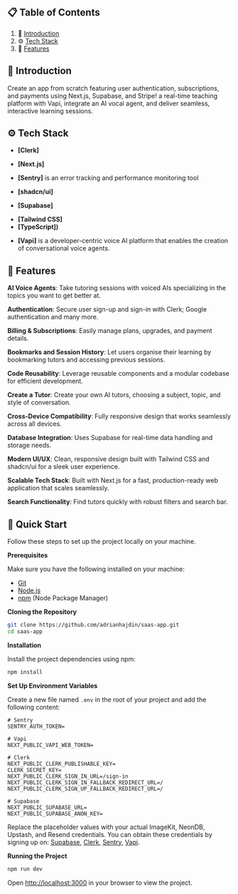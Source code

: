 

## 📋 <a name="table">Table of Contents</a>

1. 🤖 [Introduction](#introduction)
2. ⚙️ [Tech Stack](#tech-stack)
3. 🔋 [Features](#features)




## <a name="introduction">🤖 Introduction</a>

Create an  app from scratch featuring user authentication, subscriptions, and payments using Next.js, Supabase, and Stripe! a real-time teaching platform with Vapi, integrate an AI vocal agent, and deliver seamless, interactive learning sessions.




## <a name="tech-stack">⚙️ Tech Stack</a>

- **[Clerk]** 

* **[Next.js]**

* **[Sentry]** is an error tracking and performance monitoring tool 

* **[shadcn/ui]**

- **[Supabase]** 
* **[Tailwind CSS]**
* **[TypeScript])** 

- **[Vapi]** is a developer-centric voice AI platform that enables the creation of conversational voice agents.



## <a name="features">🔋 Features</a>

 **AI Voice Agents**: Take tutoring sessions with voiced AIs specializing in the topics you want to get better at.

 **Authentication**: Secure user sign-up and sign-in with Clerk; Google authentication and many more.

 **Billing & Subscriptions**: Easily manage plans, upgrades, and payment details.

 **Bookmarks and Session History**: Let users organise their learning by bookmarking tutors and accessing previous sessions.

 **Code Reusability**: Leverage reusable components and a modular codebase for efficient development.

 **Create a Tutor**: Create your own AI tutors, choosing a subject, topic, and style of conversation.

 **Cross-Device Compatibility**: Fully responsive design that works seamlessly across all devices.

**Database Integration**: Uses Supabase for real-time data handling and storage needs.

 **Modern UI/UX**: Clean, responsive design built with Tailwind CSS and shadcn/ui for a sleek user experience.

 **Scalable Tech Stack**: Built with Next.js for a fast, production-ready web application that scales seamlessly.

 **Search Functionality**: Find tutors quickly with robust filters and search bar.



## <a name="quick-start">🤸 Quick Start</a>

Follow these steps to set up the project locally on your machine.

**Prerequisites**

Make sure you have the following installed on your machine:

- [Git](https://git-scm.com/)
- [Node.js](https://nodejs.org/en)
- [npm](https://www.npmjs.com/) (Node Package Manager)

**Cloning the Repository**

```bash
git clone https://github.com/adrianhajdin/saas-app.git
cd saas-app
```

**Installation**

Install the project dependencies using npm:

```bash
npm install
```

**Set Up Environment Variables**

Create a new file named `.env` in the root of your project and add the following content:

```env
# Sentry
SENTRY_AUTH_TOKEN=

# Vapi
NEXT_PUBLIC_VAPI_WEB_TOKEN=

# Clerk
NEXT_PUBLIC_CLERK_PUBLISHABLE_KEY=
CLERK_SECRET_KEY=
NEXT_PUBLIC_CLERK_SIGN_IN_URL=/sign-in
NEXT_PUBLIC_CLERK_SIGN_IN_FALLBACK_REDIRECT_URL=/
NEXT_PUBLIC_CLERK_SIGN_UP_FALLBACK_REDIRECT_URL=/

# Supabase
NEXT_PUBLIC_SUPABASE_URL=
NEXT_PUBLIC_SUPABASE_ANON_KEY=
```

Replace the placeholder values with your actual ImageKit, NeonDB, Upstash, and Resend credentials. You can obtain these credentials by signing up on: [Supabase](https://supabase.com/dashboard), [Clerk](https://jsm.dev/converso-clerk), [Sentry](https://jsm.dev/converso-sentry), [Vapi](https://jsm.dev/converso-vapi).

**Running the Project**

```bash
npm run dev
```

Open [http://localhost:3000](http://localhost:3000) in your browser to view the project.



